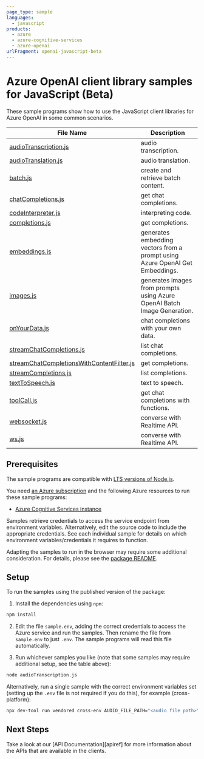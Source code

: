 ```yaml
---
page_type: sample
languages:
  - javascript
products:
  - azure
  - azure-cognitive-services
  - azure-openai
urlFragment: openai-javascript-beta
---
```


# Azure OpenAI client library samples for JavaScript (Beta)

These sample programs show how to use the JavaScript client libraries for Azure OpenAI in some common scenarios.

| **File Name**                                                                       | **Description**                                                              |
| ----------------------------------------------------------------------------------- | ---------------------------------------------------------------------------- |
| [audioTranscription.js][audiotranscription]                                         | audio transcription.                                                         |
| [audioTranslation.js][audiotranslation]                                             | audio translation.                                                           |
| [batch.js][batch]                                                                   | create and retrieve batch content.                                           |
| [chatCompletions.js][chatcompletions]                                               | get chat completions.                                                        |
| [codeInterpreter.js][codeinterpreter]                                               | interpreting code.                                                           |
| [completions.js][completions]                                                       | get completions.                                                             |
| [embeddings.js][embeddings]                                                         | generates embedding vectors from a prompt using Azure OpenAI Get Embeddings. |
| [images.js][images]                                                                 | generates images from prompts using Azure OpenAI Batch Image Generation.     |
| [onYourData.js][onyourdata]                                                         | chat completions with your own data.                                         |
| [streamChatCompletions.js][streamchatcompletions]                                   | list chat completions.                                                       |
| [streamChatCompletionsWithContentFilter.js][streamchatcompletionswithcontentfilter] | get completions.                                                             |
| [streamCompletions.js][streamcompletions]                                           | list completions.                                                            |
| [textToSpeech.js][texttospeech]                                                     | text to speech.                                                              |
| [toolCall.js][toolcall]                                                             | get chat completions with functions.                                         |
| [websocket.js][websocket]                                                           | converse with Realtime API.                                                  |
| [ws.js][ws]                                                                         | converse with Realtime API.                                                  |

## Prerequisites

The sample programs are compatible with [LTS versions of Node.js](https://github.com/nodejs/release#release-schedule).

You need [an Azure subscription][freesub] and the following Azure resources to run these sample programs:

- [Azure Cognitive Services instance][createinstance_azurecognitiveservicesinstance]

Samples retrieve credentials to access the service endpoint from environment variables. Alternatively, edit the source code to include the appropriate credentials. See each individual sample for details on which environment variables/credentials it requires to function.

Adapting the samples to run in the browser may require some additional consideration. For details, please see the [package README][package].

## Setup

To run the samples using the published version of the package:

1. Install the dependencies using `npm`:

```bash
npm install
```

2. Edit the file `sample.env`, adding the correct credentials to access the Azure service and run the samples. Then rename the file from `sample.env` to just `.env`. The sample programs will read this file automatically.

3. Run whichever samples you like (note that some samples may require additional setup, see the table above):

```bash
node audioTranscription.js
```

Alternatively, run a single sample with the correct environment variables set (setting up the `.env` file is not required if you do this), for example (cross-platform):

```bash
npx dev-tool run vendored cross-env AUDIO_FILE_PATH="<audio file path>" node audioTranscription.js
```

## Next Steps

Take a look at our [API Documentation][apiref] for more information about the APIs that are available in the clients.

[audiotranscription]: https://github.com/Azure/azure-sdk-for-js/blob/main/sdk/openai/openai/samples/v2-beta/javascript/audioTranscription.js
[audiotranslation]: https://github.com/Azure/azure-sdk-for-js/blob/main/sdk/openai/openai/samples/v2-beta/javascript/audioTranslation.js
[batch]: https://github.com/Azure/azure-sdk-for-js/blob/main/sdk/openai/openai/samples/v2-beta/javascript/batch.js
[chatcompletions]: https://github.com/Azure/azure-sdk-for-js/blob/main/sdk/openai/openai/samples/v2-beta/javascript/chatCompletions.js
[codeinterpreter]: https://github.com/Azure/azure-sdk-for-js/blob/main/sdk/openai/openai/samples/v2-beta/javascript/codeInterpreter.js
[completions]: https://github.com/Azure/azure-sdk-for-js/blob/main/sdk/openai/openai/samples/v2-beta/javascript/completions.js
[embeddings]: https://github.com/Azure/azure-sdk-for-js/blob/main/sdk/openai/openai/samples/v2-beta/javascript/embeddings.js
[images]: https://github.com/Azure/azure-sdk-for-js/blob/main/sdk/openai/openai/samples/v2-beta/javascript/images.js
[onyourdata]: https://github.com/Azure/azure-sdk-for-js/blob/main/sdk/openai/openai/samples/v2-beta/javascript/onYourData.js
[streamchatcompletions]: https://github.com/Azure/azure-sdk-for-js/blob/main/sdk/openai/openai/samples/v2-beta/javascript/streamChatCompletions.js
[streamchatcompletionswithcontentfilter]: https://github.com/Azure/azure-sdk-for-js/blob/main/sdk/openai/openai/samples/v2-beta/javascript/streamChatCompletionsWithContentFilter.js
[streamcompletions]: https://github.com/Azure/azure-sdk-for-js/blob/main/sdk/openai/openai/samples/v2-beta/javascript/streamCompletions.js
[texttospeech]: https://github.com/Azure/azure-sdk-for-js/blob/main/sdk/openai/openai/samples/v2-beta/javascript/textToSpeech.js
[toolcall]: https://github.com/Azure/azure-sdk-for-js/blob/main/sdk/openai/openai/samples/v2-beta/javascript/toolCall.js
[websocket]: https://github.com/Azure/azure-sdk-for-js/blob/main/sdk/openai/openai/samples/v2-beta/javascript/websocket.js
[ws]: https://github.com/Azure/azure-sdk-for-js/blob/main/sdk/openai/openai/samples/v2-beta/javascript/ws.js
[freesub]: https://azure.microsoft.com/free/
[createinstance_azurecognitiveservicesinstance]: https://learn.microsoft.com/azure/cognitive-services/openai/how-to/create-resource
[package]: https://github.com/Azure/azure-sdk-for-js/tree/main/sdk/openai/openai/README.md
